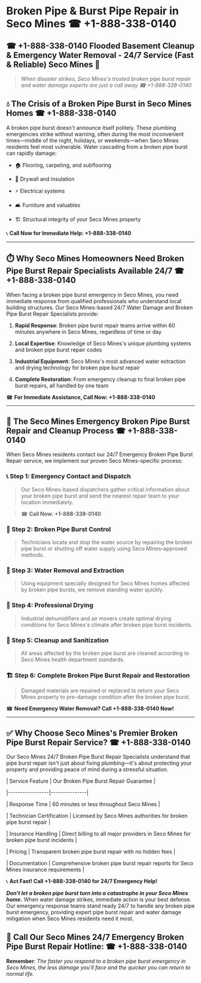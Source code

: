 # Broken Pipe & Burst Pipe Repair in Seco Mines ☎ +1-888-338-0140  
## ☎ +1-888-338-0140 Flooded Basement Cleanup & Emergency Water Removal - 24/7 Service (Fast & Reliable) Seco Mines 🚨  

> *When disaster strikes, Seco Mines's trusted broken pipe burst repair and water damage experts are just a call away ☎ +1-888-338-0140*  

## 💧 The Crisis of a Broken Pipe Burst in Seco Mines Homes ☎ +1-888-338-0140  

A broken pipe burst doesn't announce itself politely. These plumbing emergencies strike without warning, often during the most inconvenient times—middle of the night, holidays, or weekends—when Seco Mines residents feel most vulnerable. Water cascading from a broken pipe burst can rapidly damage:  

* 🏠 Flooring, carpeting, and subflooring  
* 🧱 Drywall and insulation  
* ⚡ Electrical systems  
* 🛋️ Furniture and valuables  
* 🏗️ Structural integrity of your Seco Mines property  

📞 **Call Now for Immediate Help: +1-888-338-0140**  

---  

## ⏱️ Why Seco Mines Homeowners Need Broken Pipe Burst Repair Specialists Available 24/7 ☎ +1-888-338-0140  

When facing a broken pipe burst emergency in Seco Mines, you need immediate response from qualified professionals who understand local building structures. Our Seco Mines-based 24/7 Water Damage and Broken Pipe Burst Repair Specialists provide:  

1. **Rapid Response**: Broken pipe burst repair teams arrive within 60 minutes anywhere in Seco Mines, regardless of time or day  
2. **Local Expertise**: Knowledge of Seco Mines's unique plumbing systems and broken pipe burst repair codes  
3. **Industrial Equipment**: Seco Mines's most advanced water extraction and drying technology for broken pipe burst repair  
4. **Complete Restoration**: From emergency cleanup to final broken pipe burst repairs, all handled by one team  

☎ **For Immediate Assistance, Call Now: +1-888-338-0140**  

---  

## 🔧 The Seco Mines Emergency Broken Pipe Burst Repair and Cleanup Process ☎ +1-888-338-0140  

When Seco Mines residents contact our 24/7 Emergency Broken Pipe Burst Repair service, we implement our proven Seco Mines-specific process:  

### 📞 Step 1: Emergency Contact and Dispatch  
> Our Seco Mines-based dispatchers gather critical information about your broken pipe burst and send the nearest repair team to your location immediately.  
> ☎ **Call Now: +1-888-338-0140**  

### 🚿 Step 2: Broken Pipe Burst Control  
> Technicians locate and stop the water source by repairing the broken pipe burst or shutting off water supply using Seco Mines-approved methods.  

### 🌊 Step 3: Water Removal and Extraction  
> Using equipment specially designed for Seco Mines homes affected by broken pipe bursts, we remove standing water quickly.  

### 💨 Step 4: Professional Drying  
> Industrial dehumidifiers and air movers create optimal drying conditions for Seco Mines's climate after broken pipe burst incidents.  

### 🧼 Step 5: Cleanup and Sanitization  
> All areas affected by the broken pipe burst are cleaned according to Seco Mines health department standards.  

### 🏗️ Step 6: Complete Broken Pipe Burst Repair and Restoration  
> Damaged materials are repaired or replaced to return your Seco Mines property to pre-damage condition after the broken pipe burst.  

☎ **Need Emergency Water Removal? Call +1-888-338-0140 Now!**  

---  

## ✅ Why Choose Seco Mines's Premier Broken Pipe Burst Repair Service? ☎ +1-888-338-0140  

Our Seco Mines 24/7 Broken Pipe Burst Repair Specialists understand that pipe burst repair isn't just about fixing plumbing—it's about protecting your property and providing peace of mind during a stressful situation.  

| Service Feature | Our Broken Pipe Burst Repair Guarantee |  
|-----------------|---------------|  
| Response Time | 60 minutes or less throughout Seco Mines |  
| Technician Certification | Licensed by Seco Mines authorities for broken pipe burst repair |  
| Insurance Handling | Direct billing to all major providers in Seco Mines for broken pipe burst incidents |  
| Pricing | Transparent broken pipe burst repair with no hidden fees |  
| Documentation | Comprehensive broken pipe burst repair reports for Seco Mines insurance requirements |  

📞 **Act Fast! Call +1-888-338-0140 for 24/7 Emergency Help!**  

***Don't let a broken pipe burst turn into a catastrophe in your Seco Mines home.*** When water damage strikes, immediate action is your best defense. Our emergency response teams stand ready 24/7 to handle any broken pipe burst emergency, providing expert pipe burst repair and water damage mitigation when Seco Mines residents need it most.  

## 📱 Call Our Seco Mines 24/7 Emergency Broken Pipe Burst Repair Hotline: ☎ +1-888-338-0140  

**Remember**: *The faster you respond to a broken pipe burst emergency in Seco Mines, the less damage you'll face and the quicker you can return to normal life.*